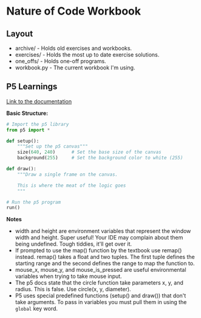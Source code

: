 # Nature of Code Workbook

## Layout

- archive/ - Holds old exercises and workbooks.
- exercises/ - Holds the most up to date exercise solutions.
- one_offs/ - Holds one-off programs.
- workbook.py - The current workbook I'm using.

## P5 Learnings

[Link to the documentation](https://p5.readthedocs.io/en/latest/reference/index.html)

**Basic Structure:**
```python
# Import the p5 library
from p5 import *

def setup():
    """Set up the p5 canvas"""
    size(640, 240)      # Set the base size of the canvas
    background(255)     # Set the background color to white (255)

def draw():
    """Draw a single frame on the canvas.

    This is where the meat of the logic goes
    """

# Run the p5 program
run()
```

**Notes**
- width and height are environment variables that represent the window width
  and height. Super useful! Your IDE may complain about them being undefined.
  Tough tiddies, it'll get over it.
- If prompted to use the map() function by the textbook use remap() instead. 
  remap() takes a float and two tuples. The first tuple defines the starting
  range and the second defines the range to map the function to.
- mouse_x, mouse_y, and mouse_is_pressed are useful environmental variables
  when trying to take mouse input.
- The p5 docs state that the circle function take parameters x, y, and radius.
  This is false. Use circle(x, y, diameter).
- P5 uses special predefined functions (setup() and draw()) that don't take
  arguments. To pass in variables you must pull them in using the `global` key
  word.
